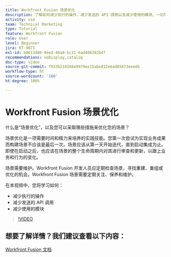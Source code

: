 ```yaml
---
title: Workfront Fusion 场景优化
description: 了解如何减少执行的操作、减少发送的 API 调用以及减少使用的模块，一切尽在  [!DNL Adobe Workfront Fusion]。
activity: use
team: Technical Marketing
type: Tutorial
feature: Workfront Fusion
role: User
level: Beginner
jira: KT-9071
exl-id: b0613d86-9eed-46a9-bc31-6ad406382047
recommendations: noDisplay,catalog
doc-type: video
source-git-commit: f033b210268e8979ee15abe812e6ad85673eeedb
workflow-type: ht
source-wordcount: '160'
ht-degree: 100%

---
```


# Workfront Fusion 场景优化

什么是“场景优化”，以及您可以采取哪些措施来优化您的场景？

场景优化是一项需要时间和精力来培养的实践技能。您第一次尝试为实现业务成果而构建场景不应该是最后一次。场景应该从第一天开始迭代，直到启动集成为止。即使在启动之后，也应该在场景的整个生命周期内对其进行审查和更新，以跟上业务和行为的变化。

场景需要维护。Workfront Fusion 开发人员应定期检查场景，寻找重建、重组或优化的机会。Workfront Fusion 场景需要定期关注、保养和维护。

在本视频中，您将学习如何：

* 减少执行的操作
* 减少发送的 API 调用
* 减少使用的模块

>[!VIDEO](https://video.tv.adobe.com/v/335313/?quality=12&learn=on)

## 想要了解详情？我们建议查看以下内容：

[Workfront Fusion 文档](https://experienceleague.adobe.com/docs/workfront/using/adobe-workfront-fusion/workfront-fusion-2.html?lang=zh-Hans)
